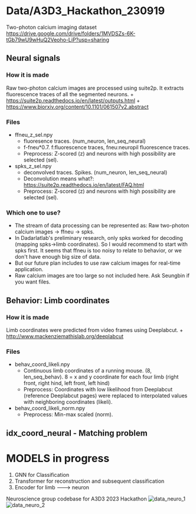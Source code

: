 # Data/A3D3_Hackathon_230919
Two-photon calcium imaging dataset
https://drive.google.com/drive/folders/1MVDSZs-6K-tGb79wU9wHuQ2Veoho-LiP?usp=sharing

## Neural signals
### How it is made
Raw two-photon calcium images are processed using suite2p. It extracts fluorescence traces of all the segmented neurons.
    + https://suite2p.readthedocs.io/en/latest/outputs.html
    + https://www.biorxiv.org/content/10.1101/061507v2.abstract
### Files
+ ffneu_z_sel.npy
    + fluoresence traces. (num_neuron, len_seq_neural)
    + f-fneu*0.7. f:fluorescence traces, fneu:neuropil fluorescence traces. 
    + Preprocess: Z-scored (z) and neurons with high possibility are selected (sel).
+ spks_z_sel.npy
    + deconvolved traces. Spikes. (num_neuron, len_seq_neural)
    + Deconvolution means what?: https://suite2p.readthedocs.io/en/latest/FAQ.html
    + Preprocess: Z-scored (z) and neurons with high possibility are selected (sel).
### Which one to use?
+ The stream of data processing can be represented as: Raw two-photon calcium images -> ffneu -> spks.
+ In Dadarlatlab's preliminary research, only spks worked for decoding (mapping spks->limb coordinates). So I would recommend to start with spks first.
It seems that ffneu is too noisy to relate to behavior, or we don't have enough big size of data.
+ But our future plan includes to use raw calcium images for real-time application.
+ Raw calcium images are too large so not included here. Ask Seungbin if you want files.

## Behavior: Limb coordinates
### How it is made
Limb coordinates were predicted from video frames using Deeplabcut.
    + http://www.mackenziemathislab.org/deeplabcut
### Files
+ behav_coord_likeli.npy
    + Continuous limb coordinates of a running mouse. (8, len_seq_behav). 8 = x and y coordinate for each four limb (right front, right hind, left front, left hind)
    + Preprocess: Coordinates with low likelihood from Deeplabcut (reference Deeplabcut pages) were replaced to interpolated values with neighboring coordinates (likeli).
+ behav_coord_likeli_norm.npy
    + Preprocess: Min-max scaled (norm).

## idx_coord_neural - Matching problem



# MODELS in progress
1) GNN for Classification
2) Transformer for reconstruction and subsequent classification
3) Encoder for limb ---> neuron

Neuroscience group codebase for A3D3 2023 Hackathon
![data_neuro_1](https://github.com/a3d3-hackathon/neuro_hack_2023/assets/102822547/3cfd43e5-f496-475b-bc67-91aa14c44ee7)
![data_neuro_2](https://github.com/a3d3-hackathon/neuro_hack_2023/assets/102822547/6268770b-af83-49f9-b096-7ff3f6716358)






